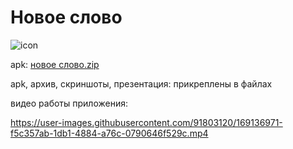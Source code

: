 # Новое слово

![icon](https://user-images.githubusercontent.com/91803120/168861307-95066de5-9d75-40b8-911c-3f5fca25cd72.jpg)

apk: [новое слово.zip](https://github.com/prestcote/new-word-app/files/8709821/default.zip)

apk, архив, скриншоты, презентация: прикреплены в файлах

видео работы приложения: 

https://user-images.githubusercontent.com/91803120/169136971-f5c357ab-1db1-4884-a76c-0790646f529c.mp4
